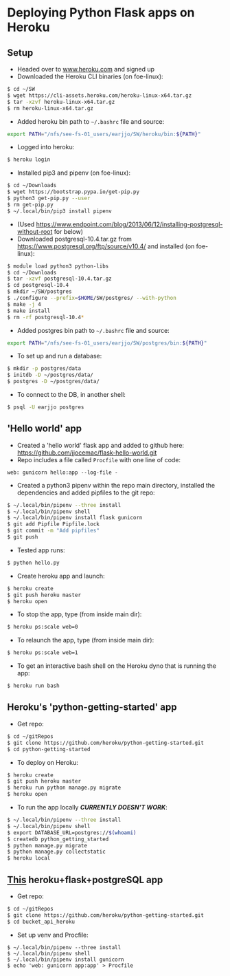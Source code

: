 # Deploying Python Flask apps on Heroku

## Setup

- Headed over to www.heroku.com and signed up
- Downloaded the Heroku CLI binaries (on foe-linux):
```sh
$ cd ~/SW
$ wget https://cli-assets.heroku.com/heroku-linux-x64.tar.gz
$ tar -xzvf heroku-linux-x64.tar.gz
$ rm heroku-linux-x64.tar.gz
```
- Added heroku bin path to `~/.bashrc` file and source:
```sh
export PATH="/nfs/see-fs-01_users/earjjo/SW/heroku/bin:${PATH}"
```
- Logged into heroku:
```sh
$ heroku login
```

- Installed pip3 and pipenv (on foe-linux):
```sh
$ cd ~/Downloads
$ wget https://bootstrap.pypa.io/get-pip.py
$ python3 get-pip.py --user
$ rm get-pip.py
$ ~/.local/bin/pip3 install pipenv
```

- (Used https://www.endpoint.com/blog/2013/06/12/installing-postgresql-without-root for below)
- Downloaded postgresql-10.4.tar.gz from https://www.postgresql.org/ftp/source/v10.4/ and installed (on foe-linux):
```sh
$ module load python3 python-libs
$ cd ~/Downloads
$ tar -xzvf postgresql-10.4.tar.gz
$ cd postgresql-10.4
$ mkdir ~/SW/postgres
$ ./configure --prefix=$HOME/SW/postgres/ --with-python
$ make -j 4
$ make install
$ rm -rf postgresql-10.4*
```
- Added postgres bin path to `~/.bashrc` file and source:
```sh
export PATH="/nfs/see-fs-01_users/earjjo/SW/postgres/bin:${PATH}"
```
- To set up and run a database:
```sh
$ mkdir -p postgres/data
$ initdb -D ~/postgres/data/
$ postgres -D ~/postgres/data/
```
- To connect to the DB, in another shell:
```sh
$ psql -U earjjo postgres
```

## 'Hello world' app
- Created a 'hello world' flask app and added to github here: https://github.com/jjocemac/flask-hello-world.git
- Repo includes a file called `Procfile` with one line of code:
```
web: gunicorn hello:app --log-file -
```
- Created a python3 pipenv within the repo main directory, installed the dependencies and added pipfiles to the git repo:
```sh
$ ~/.local/bin/pipenv --three install
$ ~/.local/bin/pipenv shell
$ ~/.local/bin/pipenv install flask gunicorn
$ git add Pipfile Pipfile.lock
$ git commit -m "Add pipfiles"
$ git push
```
- Tested app runs:
```sh
$ python hello.py
```
- Create heroku app and launch:
```sh
$ heroku create
$ git push heroku master
$ heroku open
```
- To stop the app, type (from inside main dir):
```sh
$ heroku ps:scale web=0
```
- To relaunch the app, type (from inside main dir):
```sh
$ heroku ps:scale web=1
```
- To get an interactive bash shell on the Heroku dyno that is running the app:
```sh
$ heroku run bash
```

## Heroku's 'python-getting-started' app
- Get repo:
```sh
$ cd ~/gitRepos
$ git clone https://github.com/heroku/python-getting-started.git
$ cd python-getting-started
```
- To deploy on Heroku:
```sh
$ heroku create
$ git push heroku master
$ heroku run python manage.py migrate
$ heroku open
```
- To run the app locally ***CURRENTLY DOESN'T WORK***:
```sh
$ ~/.local/bin/pipenv --three install
$ ~/.local/bin/pipenv shell
$ export DATABASE_URL=postgres://$(whoami)
$ createdb python_getting_started
$ python manage.py migrate
$ python manage.py collectstatic
$ heroku local
```

## [This](https://medium.com/the-andela-way/deploying-a-python-flask-app-to-heroku-41250bda27d0) heroku+flask+postgreSQL app
- Get repo:
```sh
$ cd ~/gitRepos
$ git clone https://github.com/heroku/python-getting-started.git
$ cd bucket_api_heroku
```
- Set up venv and Procfile:
```
$ ~/.local/bin/pipenv --three install
$ ~/.local/bin/pipenv shell
$ ~/.local/bin/pipenv install gunicorn
$ echo 'web: gunicorn app:app' > Procfile
```
